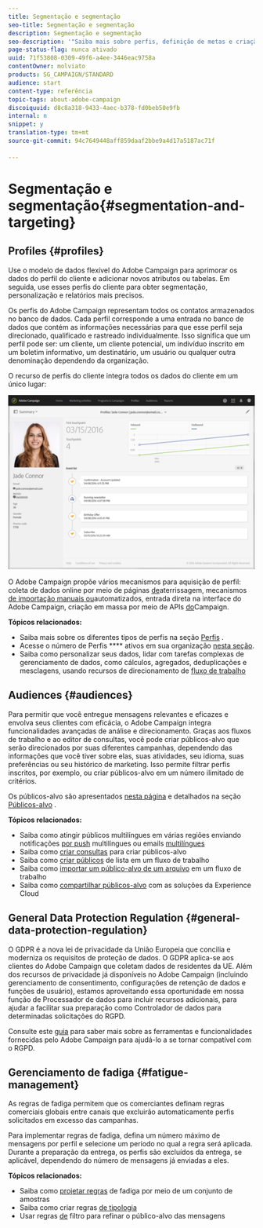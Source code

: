```yaml
---
title: Segmentação e segmentação
seo-title: Segmentação e segmentação
description: Segmentação e segmentação
seo-description: '"Saiba mais sobre perfis, definição de metas e criação de público-alvo no Campaign: crie públicos-alvo, importe contatos para compartilhar públicos-alvo com as soluções da Experience Cloud e evite a fadiga de marketing."'
page-status-flag: nunca ativado
uuid: 71f53808-0309-49f6-a4ee-3446eac9758a
contentOwner: molviato
products: SG_CAMPAIGN/STANDARD
audience: start
content-type: referência
topic-tags: about-adobe-campaign
discoiquuid: d8c8a318-9433-4aec-b378-fd0beb50e9fb
internal: n
snippet: y
translation-type: tm+mt
source-git-commit: 94c7649448aff859daaf2bbe9a4d17a5187ac71f

---
```



# Segmentação e segmentação{#segmentation-and-targeting}

## Profiles {#profiles}

Use o modelo de dados flexível do Adobe Campaign para aprimorar os dados do perfil do cliente e adicionar novos atributos ou tabelas. Em seguida, use esses perfis do cliente para obter segmentação, personalização e relatórios mais precisos.

Os perfis do Adobe Campaign representam todos os contatos armazenados no banco de dados. Cada perfil corresponde a uma entrada no banco de dados que contém as informações necessárias para que esse perfil seja direcionado, qualificado e rastreado individualmente. Isso significa que um perfil pode ser: um cliente, um cliente potencial, um indivíduo inscrito em um boletim informativo, um destinatário, um usuário ou qualquer outra denominação dependendo da organização.

O recurso de perfis do cliente integra todos os dados do cliente em um único lugar:

![](assets/mkt_hist_view.png)

O Adobe Campaign propõe vários mecanismos para aquisição de perfil: coleta de dados online por meio de páginas [de](../../channels/using/about-landing-pages.md)aterrissagem, mecanismos [de importação manuais ou](../../automating/using/about-data-import-and-export.md)automatizados, entrada [](../../audiences/using/creating-profiles.md) direta na interface do Adobe Campaign, criação em massa por meio de APIs [do](https://final-docs.campaign.adobe.com/doc/standard/en/api/ACS_API.html)Campaign.

**Tópicos relacionados:**

* Saiba mais sobre os diferentes tipos de perfis na seção [Perfis](../../audiences/using/about-profiles.md) .
* Acesse o número de Perfis **** ativos em sua organização [nesta seção](../../audiences/using/active-profiles.md).
* Saiba como personalizar seus dados, lidar com tarefas complexas de gerenciamento de dados, como cálculos, agregados, deduplicações e mesclagens, usando recursos de direcionamento de [fluxo de trabalho](../../automating/using/about-targeting-activities.md)

## Audiences {#audiences}

Para permitir que você entregue mensagens relevantes e eficazes e envolva seus clientes com eficácia, o Adobe Campaign integra funcionalidades avançadas de análise e direcionamento. Graças aos fluxos de trabalho e ao editor de consultas, você pode criar públicos-alvo que serão direcionados por suas diferentes campanhas, dependendo das informações que você tiver sobre elas, suas atividades, seu idioma, suas preferências ou seu histórico de marketing. Isso permite filtrar perfis inscritos, por exemplo, ou criar públicos-alvo em um número ilimitado de critérios.

Os públicos-alvo são apresentados [nesta página](../../audiences/using/about-audiences.md) e detalhados na seção [Públicos-alvo](../../audiences/using/creating-audiences.md) .

**Tópicos relacionados:**

* Saiba como atingir públicos multilíngues em várias regiões enviando notificações [por push](../../channels/using/creating-a-multilingual-push-notification.md) multilíngues ou emails [multilíngues](../../channels/using/creating-a-multilingual-email.md)
* Saiba como [criar consultas](../../audiences/using/creating-audiences.md#creating-query-audiences) para criar públicos-alvo
* Saiba como [criar públicos](../../audiences/using/creating-audiences.md#creating-list-audiences) de lista em um fluxo de trabalho
* Saiba como [importar um público-alvo de um arquivo](../../audiences/using/creating-audiences.md#creating-file-audiences) em um fluxo de trabalho
* Saiba como [compartilhar públicos-alvo](../../audiences/using/creating-audiences.md#creating-experience-cloud-audiences) com as soluções da Experience Cloud

## General Data Protection Regulation {#general-data-protection-regulation}

O GDPR é a nova lei de privacidade da União Europeia que concilia e moderniza os requisitos de proteção de dados. O GDPR aplica-se aos clientes do Adobe Campaign que coletam dados de residentes da UE. Além dos recursos de privacidade já disponíveis no Adobe Campaign (incluindo gerenciamento de consentimento, configurações de retenção de dados e funções de usuário), estamos aproveitando essa oportunidade em nossa função de Processador de dados para incluir recursos adicionais, para ajudar a facilitar sua preparação como Controlador de dados para determinadas solicitações do RGPD.

Consulte este [guia](https://docs.campaign.adobe.com/doc/standard/getting_started/en/ACS_GDPR.html) para saber mais sobre as ferramentas e funcionalidades fornecidas pelo Adobe Campaign para ajudá-lo a se tornar compatível com o RGPD.

## Gerenciamento de fadiga {#fatigue-management}

As regras de fadiga permitem que os comerciantes definam regras comerciais globais entre canais que excluirão automaticamente perfis solicitados em excesso das campanhas.

Para implementar regras de fadiga, defina um número máximo de mensagens por perfil e selecione um período no qual a regra será aplicada. Durante a preparação da entrega, os perfis são excluídos da entrega, se aplicável, dependendo do número de mensagens já enviadas a eles.

**Tópicos relacionados:**

* Saiba como [projetar regras](../../administration/using/fatigue-rules.md#examples) de fadiga por meio de um conjunto de amostras
* Saiba como criar regras [de tipologia](../../administration/using/about-typology-rules.md)
* Usar regras [de](../../administration/using/filtering-rules.md) filtro para refinar o público-alvo das mensagens
